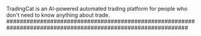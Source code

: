 TradingCat is an AI-powered automated trading platform for people who don't need to know anything about trade.
##############################################################################################################